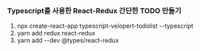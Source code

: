 ### Typescript를 사용한 React-Redux 간단한 TODO 만들기
1. npx create-react-app typescript-velopert-todolist --typescript
2. yarn add redux react-redux
3. yarn add --dev @types/react-redux

